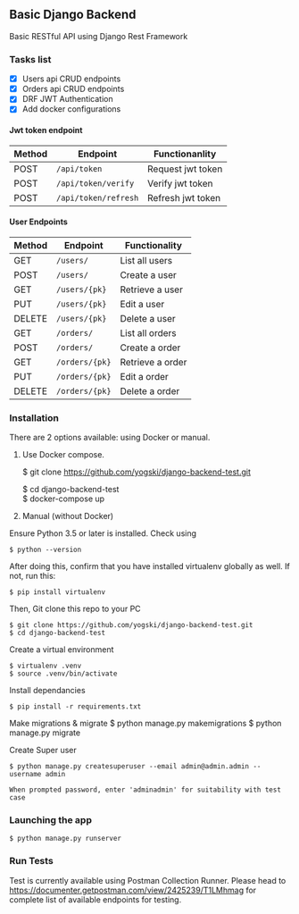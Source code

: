 ## Basic Django Backend
Basic RESTful API using Django Rest Framework

### Tasks list
- [x] Users api CRUD endpoints
- [x] Orders api CRUD endpoints
- [x] DRF JWT Authentication
- [x] Add docker configurations

#### Jwt token endpoint
Method | Endpoint | Functionanlity
--- | --- | ---
POST | `/api/token` | Request jwt token
POST | `/api/token/verify` | Verify jwt token
POST | `/api/token/refresh` | Refresh jwt token

#### User Endpoints

Method | Endpoint | Functionality
--- | --- | ---
GET | `/users/` | List all users
POST | `/users/` | Create a user
GET | `/users/{pk}` | Retrieve a user
PUT | `/users/{pk}` | Edit a user
DELETE | `/users/{pk}` | Delete a user
GET | `/orders/` | List all orders
POST | `/orders/` | Create a order
GET | `/orders/{pk}` | Retrieve a order
PUT | `/orders/{pk}` | Edit a order
DELETE | `/orders/{pk}` | Delete a order


### Installation 
There are 2 options available: using Docker or manual.
 1. Use Docker compose.
    
    $ git clone https://github.com/yogski/django-backend-test.git
    
    $ cd django-backend-test    
    $ docker-compose up
 
 2. Manual (without Docker)
 
Ensure Python 3.5 or later is installed. Check using

    $ python --version
After doing this, confirm that you have installed virtualenv globally as well. If not, run this:

    $ pip install virtualenv
Then, Git clone this repo to your PC

    $ git clone https://github.com/yogski/django-backend-test.git
    $ cd django-backend-test
Create a virtual environment

    $ virtualenv .venv
    $ source .venv/bin/activate
Install dependancies

    $ pip install -r requirements.txt
Make migrations & migrate
    $ python manage.py makemigrations
    $ python manage.py migrate

Create Super user

    $ python manage.py createsuperuser --email admin@admin.admin --username admin

    When prompted password, enter 'adminadmin' for suitability with test case

### Launching the app
    $ python manage.py runserver

### Run Tests
Test is currently available using Postman Collection Runner. Please head to https://documenter.getpostman.com/view/2425239/T1LMhmag for complete list of available endpoints for testing.

